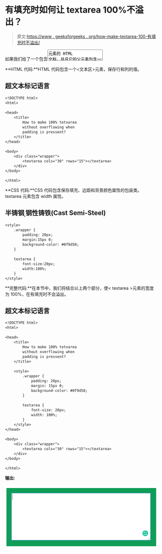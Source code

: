 # 有填充时如何让 textarea 100%不溢出？

> 原文:[https://www . geeksforgeeks . org/how-make-textarea-100-有填充时不溢出/](https://www.geeksforgeeks.org/how-to-make-textarea-100-without-overflow-when-padding-is-present/)

如果我们给了一个包含<textarea>元素的 HTML 文档，并且它的父元素包含一些填充，那么如何使文本区域宽度达到 100%。textarea 包含。<br/>想法是用类名“wrapper”创建一个 div。在< div >元素中，我们创建了一个具有一定列数和行数的文本区域。在这种情况下，分别是 30 和 15。之后，我们将 width 属性设置为 100%，使 textarea 宽度为 100%。</textarea>

**HTML 代码:**HTML 代码包含一个<文本区>元素，保存行和列的值。

## 超文本标记语言

```htmlhtml
<!DOCTYPE html>
<html>

<head>
    <title>
        How to make 100% tetxarea
        without overflowing when
        padding is pressent?
    </title>
</head>

<body>
    <div class="wrapper">
        <textarea cols="30" rows="15"></textarea>
    </div>
</body>

</html>
```

**CSS 代码:**CSS 代码包含保存填充、边距和背景颜色属性的包装类。textarea 元素包含 width 属性。

## 半铸钢ˌ钢性铸铁(Cast Semi-Steel)

```htmlhtml
<style>
    .wrapper {
        padding: 20px;
        margin:15px 0;
        background-color: #0f9d58;
    }

    textarea {
        font-size:20px;
        width:100%;
    }
</style>
```

**完整代码:**在本节中，我们将结合以上两个部分，使< textarea >元素的宽度为 100%，在有填充时不会溢出。

## 超文本标记语言

```htmlhtml
<!DOCTYPE html>
<html>

<head>
    <title>
        How to make 100% tetxarea
        without overflowing when
        padding is pressent?
    </title>

    <style>
        .wrapper {
            padding: 20px;
            margin: 15px 0;
            background-color: #0f9d58;
        }

        textarea {
            font-size: 20px;
            width: 100%;
        }
    </style>
</head>

<body>
    <div class="wrapper">
        <textarea cols="30" rows="15"></textarea>
    </div>
</body>

</html>
```

**输出:**

![](img/72379be0fc7ebf8213b1ef1130eb27b6.png)